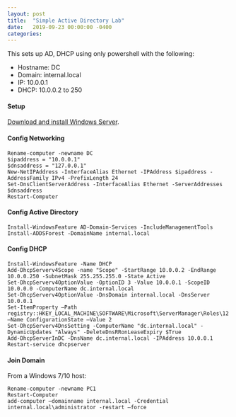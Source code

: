 ```yaml
---
layout: post
title:  "Simple Active Directory Lab"
date:   2019-09-23 00:00:00 -0400
categories: 
---
```


This sets up AD, DHCP using only powershell with the following:

- Hostname: DC
- Domain: internal.local
- IP: 10.0.0.1
- DHCP: 10.0.0.2 to 250

#### Setup

[Download and install Windows Server][download].

#### Config Networking

```
Rename-computer -newname DC
$ipaddress = "10.0.0.1"
$dnsaddress = "127.0.0.1"
New-NetIPAddress -InterfaceAlias Ethernet -IPAddress $ipaddress -AddressFamily IPv4 -PrefixLength 24
Set-DnsClientServerAddress -InterfaceAlias Ethernet -ServerAddresses $dnsaddress
Restart-Computer
```

#### Config Active Directory

```
Install-WindowsFeature AD-Domain-Services -IncludeManagementTools
Install-ADDSForest -DomainName internal.local
```

#### Config DHCP

```
Install-WindowsFeature -Name DHCP
Add-DhcpServerv4Scope -name "Scope" -StartRange 10.0.0.2 -EndRange 10.0.0.250 -SubnetMask 255.255.255.0 -State Active
Set-DhcpServerv4OptionValue -OptionID 3 -Value 10.0.0.1 -ScopeID 10.0.0.0 -ComputerName dc.internal.local
Set-DhcpServerv4OptionValue -DnsDomain internal.local -DnsServer 10.0.0.1
Set-ItemProperty –Path registry::HKEY_LOCAL_MACHINE\SOFTWARE\Microsoft\ServerManager\Roles\12 –Name ConfigurationState –Value 2
Set-DhcpServerv4DnsSetting -ComputerName "dc.internal.local" -DynamicUpdates "Always" -DeleteDnsRRonLeaseExpiry $True
Add-DhcpServerInDC -DnsName dc.internal.local -IPAddress 10.0.0.1
Restart-service dhcpserver
```

#### Join Domain

From a Windows 7/10 host:

```
Rename-computer -newname PC1
Restart-Computer
add-computer –domainname internal.local -Credential internal.local\administrator -restart –force
```

[download]: https://www.microsoft.com/en-us/evalcenter/evaluate-windows-server-2019?filetype=ISO
